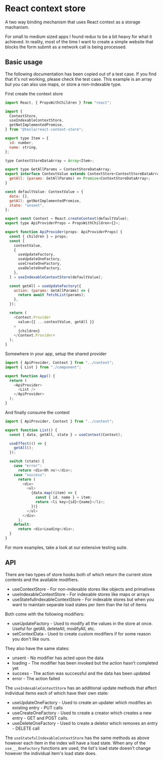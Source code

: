 # React context store

A two way binding mechanism that uses React context as a storage machanism.

For small to medium sized apps I found redux to be a bit heavy for what it achieved. In reality, most of the time I want to create a simple website that blocks the form submit as a network call is being processed.

## Basic usage

The following documentation has been copied out of a test case. If you find that it's not working, please check the test case. This example is an array but you can also use maps, or store a non-indexable type.

First create the context store

```javascript
import React, { PropsWithChildren } from "react";

import {
  ContextStore,
  useIndexableContextStore,
  getNotImplementedPromise,
} from "@tesla/react-context-store";

export type Item = {
  id: number,
  name: string,
};

type ContextStoreDataArray = Array<Item>;

export type GetAllParams = ContextStoreDataArray;
export interface ContextValue extends ContextStore<ContextStoreDataArray> {
  getAll: (params: GetAllParams) => Promise<ContextStoreDataArray>;
}

const defaultValue: ContextValue = {
  data: [],
  getAll: getNotImplementedPromise,
  state: "unsent",
};

export const Context = React.createContext(defaultValue);
export type ApiProviderProps = PropsWithChildren<{}>;

export function ApiProvider(props: ApiProviderProps) {
  const { children } = props;
  const [
    contextValue,
    {
      useUpdateFactory,
      useUpdateOneFactory,
      useCreateOneFactory,
      useDeleteOneFactory,
    },
  ] = useIndexableContextStore(defaultValue);

  const getAll = useUpdateFactory({
    action: (params: GetAllParams) => {
      return await fetchList(params);
    },
  });

  return (
    <Context.Provider
      value={{ ...contextValue, getAll }}
    >
      {children}
    </Context.Provider>
  );
}
```

Somewhere in your app, setup the shared provider

```javascript
import { ApiProvider, Context } from "../context";
import { List } from "./component";

export function App() {
  return (
    <ApiProvider>
      <List />
    </ApiProvider>
  );
}
```

And finally consume the context

```javascript
import { ApiProvider, Context } from "../context";

export function List() {
  const { data, getAll, state } = useContext(Context);

  useEffect(() => {
    getAll();
  });

  switch (state) {
    case "error":
      return <div>Oh no!</div>;
    case "success":
      return (
        <div>
          <ul>
            {data.map((item) => {
              const { id, name } = item;
              return <li key={id}>{name}</li>;
            })}
          </ul>
        </div>
      );
    default:
      return <div>Loading</div>;
  }
}
```

For more examples, take a look at our extensive testing suite.

## API

There are two types of store hooks both of which return the current store contents and the available modifiers.

- useContextStore - For non-indexable stores like objects and primatives
- useIndexableContextStore - For indexable stores like maps or arrays
- useStatefulIndexableContextStore - For indexable stores but when you want to maintain separate load states per item than the list of items

Both come with the following modifiers:

- useUpdateFactory - Used to modify all the values in the store at once. Useful for getAll, deleteAll, modifyAll, etc.
- setContextData - Used to create custom modifiers if for some reason you don't like ours.

They also have the same states:

- unsent - No modifier has acted upon the data
- loading - The modifier has been invoked but the action hasn't completed yet
- success - The action was successful and the data has been updated
- error - The action failed

The `useIndexableContextStore` has an additional update methods that affect individual items each of which have their own state:

- useUpdateOneFactory - Used to create an updater which modifies an existing entry - PUT calls
- useCreateOneFactory - Used to create a creator which creates a new entry - GET and POST calls.
- useDeleteOneFactory - Used to create a deletor which removes an entry - DELETE call

The `useStatefulIndexableContextStore` has the same methods as above however each item in the index will have a load state. When any of the `use___OneFactory` functions are used, the list's load state doesn't change however the individual item's load state does.
